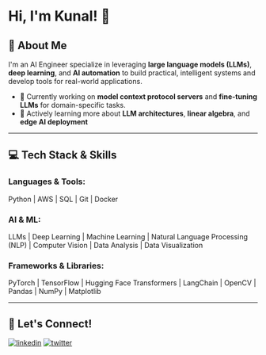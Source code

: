 
# Hi, I'm Kunal! 👋

<!--
**kunaldhanwaria/kunaldhanwaria** is a ✨ _special_ ✨ repository because its `README.md` (this file) appears on your GitHub profile. -->

## 🚀 About Me
I'm an AI Engineer specialize in leveraging **large language models (LLMs)**, **deep learning**, and **AI automation** to build practical, intelligent systems and develop tools for real-world applications.

- 🔭 Currently working on **model context protocol servers** and **fine-tuning LLMs** for domain-specific tasks. 
- 🌱 Actively learning more about **LLM architectures**, **linear algebra**, and **edge AI deployment**

---

## **💻 Tech Stack & Skills**

### **Languages & Tools:**
Python | AWS | SQL | Git | Docker

### **AI & ML:**
LLMs | Deep Learning | Machine Learning | Natural Language Processing (NLP) | Computer Vision | Data Analysis | Data Visualization

### **Frameworks & Libraries:**
PyTorch | TensorFlow | Hugging Face Transformers | LangChain | OpenCV | Pandas | NumPy | Matplotlib

---

## **🤝 Let's Connect!**
[![linkedin](https://img.shields.io/badge/linkedin-0A66C2?style=for-the-badge&logo=linkedin&logoColor=white)](https://www.linkedin.com/in/kunaldhanwaria)
[![twitter](https://img.shields.io/badge/twitter-1DA1F2?style=for-the-badge&logo=twitter&logoColor=white)](https://twitter.com/KunalDhanwaria_)
